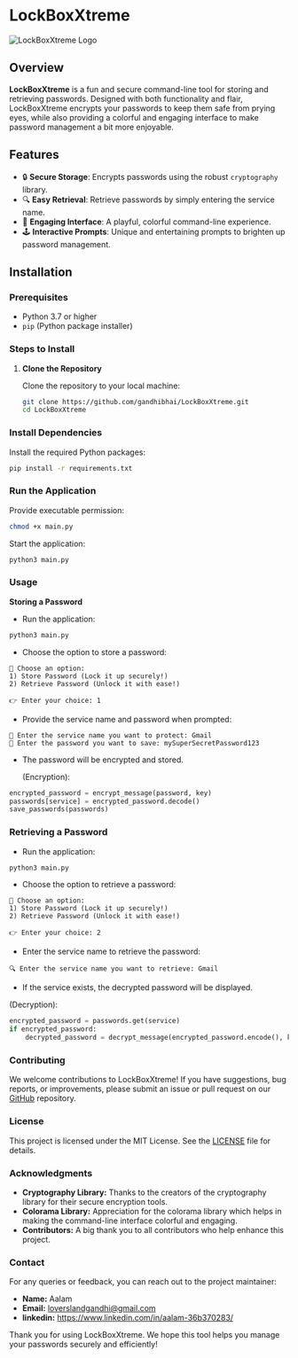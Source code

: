 # LockBoxXtreme

![LockBoxXtreme Logo](https://via.placeholder.com/728x90.png?text=LockBoxXtreme)

## Overview

**LockBoxXtreme** is a fun and secure command-line tool for storing and retrieving passwords. Designed with both functionality and flair, LockBoxXtreme encrypts your passwords to keep them safe from prying eyes, while also providing a colorful and engaging interface to make password management a bit more enjoyable.

## Features

- 🔒 **Secure Storage**: Encrypts passwords using the robust `cryptography` library.
- 🔍 **Easy Retrieval**: Retrieve passwords by simply entering the service name.
- 🎨 **Engaging Interface**: A playful, colorful command-line experience.
- 🕹️ **Interactive Prompts**: Unique and entertaining prompts to brighten up password management.

## Installation

### Prerequisites

- Python 3.7 or higher
- `pip` (Python package installer)

### Steps to Install

1. **Clone the Repository**

   Clone the repository to your local machine:

   ```bash
   git clone https://github.com/gandhibhai/LockBoxXtreme.git
   cd LockBoxXtreme
   ```

### Install Dependencies

Install the required Python packages:

```bash
pip install -r requirements.txt
```

### Run the Application

Provide executable permission:

```bash
chmod +x main.py
```

Start the application:

```bash
python3 main.py
```

### Usage

**Storing a Password**

- Run the application:

```bash
python3 main.py
```
- Choose the option to store a password:

```text
💾 Choose an option:
1) Store Password (Lock it up securely!)
2) Retrieve Password (Unlock it with ease!)

👉 Enter your choice: 1
```

- Provide the service name and password when prompted:

```text
🔐 Enter the service name you want to protect: Gmail
🔑 Enter the password you want to save: mySuperSecretPassword123
```

- The password will be encrypted and stored.
  
  (Encryption):

```python
encrypted_password = encrypt_message(password, key)
passwords[service] = encrypted_password.decode()
save_passwords(passwords)
```

### Retrieving a Password

- Run the application:

```bash
python3 main.py
```

- Choose the option to retrieve a password:

```text
💾 Choose an option:
1) Store Password (Lock it up securely!)
2) Retrieve Password (Unlock it with ease!)

👉 Enter your choice: 2
```

- Enter the service name to retrieve the password:

```text
🔍 Enter the service name you want to retrieve: Gmail
```

- If the service exists, the decrypted password will be displayed.

 (Decryption):

```python
encrypted_password = passwords.get(service)
if encrypted_password:
    decrypted_password = decrypt_message(encrypted_password.encode(), key)
```

### Contributing
We welcome contributions to LockBoxXtreme! If you have suggestions, bug reports, or improvements, please submit an issue or pull request on our [GitHub](https://github.com/gandhibhai/LockBoxXtreme) repository.

### License
This project is licensed under the MIT License. See the [LICENSE](https://github.com/gandhibhai/LockBoxXtreme/blob/main/LICENSE) file for details.

### Acknowledgments

- **Cryptography Library:** Thanks to the creators of the cryptography library for their secure encryption tools.
- **Colorama Library:** Appreciation for the colorama library which helps in making the command-line interface colorful and engaging.
- **Contributors:** A big thank you to all contributors who help enhance this project.

### Contact
For any queries or feedback, you can reach out to the project maintainer:

- **Name:** Aalam
- **Email:** loverslandgandhi@gmail.com
- **linkedin:** https://www.linkedin.com/in/aalam-36b370283/

Thank you for using LockBoxXtreme. We hope this tool helps you manage your passwords securely and efficiently!
